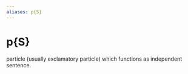 ```yaml
---
aliases: p{S}
---
```

# p{S}

particle (usually exclamatory particle) which functions as independent sentence.